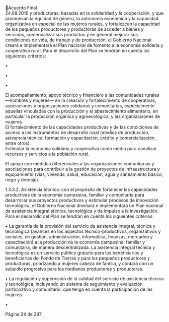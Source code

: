 Acuerdo Final  
24.08.2016 
y productoras, basadas en la solidaridad y la cooperación, y que promuevan la equidad 
de  género,  la  autonomía  económica  y  la  capacidad  organizativa  en  especial  de  las 
mujeres rurales, y fortalezcan la capacidad de los pequeños productores y productoras 
de acceder a bienes y servicios, comercializar sus productos y en general mejorar sus 
condiciones  de  vida,  de  trabajo  y  de  producción,  el  Gobierno  Nacional  creará  e 
implementará el Plan nacional de fomento a la economía solidaria y cooperativa rural. 
Para el desarrollo del Plan se tendrán en cuenta los siguientes criterios:  
 
•

 
•
 
•

El acompañamiento, apoyo técnico y financiero a las comunidades rurales —hombres 
y  mujeres—  en  la  creación  y  fortalecimiento  de  cooperativas,  asociaciones  y 
organizaciones  solidarias  y  comunitarias,  especialmente  aquellas  vinculadas  con  la 
producción  y  el  abastecimiento  alimentario,  en  particular  la  producción  orgánica  y 
agroecológica, y las organizaciones de mujeres.  
El fortalecimiento de las capacidades productivas y de las condiciones de acceso a los 
instrumentos de desarrollo rural (medios de producción, asistencia técnica, formación 
y capacitación, crédito y comercialización, entre otros).  
Estimular la economía solidaria y cooperativa como medio para canalizar recursos y 
servicios a la población rural. 

 
El apoyo con medidas diferenciales a las organizaciones comunitarias y asociaciones 
para  contribuir  a  la  gestión  de  proyectos  de  infraestructura  y  equipamiento  (vías, 
vivienda, salud, educación, agua y saneamiento básico, riego y drenaje).  
 
1.3.3.2. Asistencia  técnica:  con  el  propósito  de  fortalecer  las  capacidades  productivas  de  la 
economía  campesina,  familiar  y  comunitaria  para  desarrollar  sus  proyectos 
productivos  y  estimular  procesos  de  innovación  tecnológica,  el  Gobierno  Nacional 
diseñará e implementará un Plan nacional de asistencia integral técnica, tecnológica y 
de  impulso  a  la  investigación.  Para  el  desarrollo  del  Plan  se  tendrán  en  cuenta  los 
siguientes criterios: 
 
• La  garantía  de  la  provisión  del  servicio  de  asistencia  integral,  técnica  y  tecnológica 
(avances  en  los  aspectos  técnico-productivos,  organizativos  y  sociales,  de  gestión, 
administración, informática, finanzas, mercadeo y capacitación) a la producción de la 
economía campesina, familiar y comunitaria, de manera descentralizada. La asistencia 
integral técnica y tecnológica es un servicio público gratuito para los beneficiarios y 
beneficiarias  del  Fondo  de  Tierras  y  para  los  pequeños  productores  y  productoras, 
priorizando a mujeres cabeza de familia, y contará con un subsidio progresivo para los 
medianos productores y productoras.  
 
• La regulación y supervisión de la calidad del servicio de asistencia técnica y tecnológica, 
incluyendo un sistema de seguimiento y evaluación participativo y comunitario, que 
tenga en cuenta la participación de las mujeres. 
 
•

Página 24 de 297 
 

